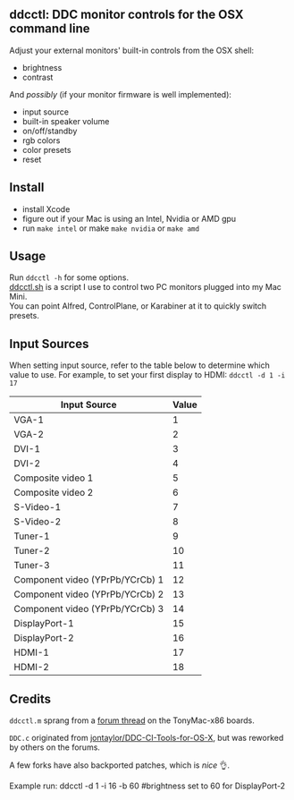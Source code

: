 ddcctl: DDC monitor controls for the OSX command line
----
Adjust your external monitors' built-in controls from the OSX shell:  
* brightness  
* contrast  

And *possibly* (if your monitor firmware is well implemented):  
* input source
* built-in speaker volume  
* on/off/standby
* rgb colors
* color presets
* reset

Install
----
* install Xcode
* figure out if your Mac is using an Intel, Nvidia or AMD gpu
* run `make intel` or make `make nvidia` or `make amd`

Usage
----
Run `ddcctl -h` for some options.  
[ddcctl.sh](/ddcctl.sh) is a script I use to control two PC monitors plugged into my Mac Mini.  
You can point Alfred, ControlPlane, or Karabiner at it to quickly switch presets.  

Input Sources
----
When setting input source, refer to the table below to determine which value to use. For example, to set your first display to HDMI: `ddcctl -d 1 -i 17`

| Input Source | Value        |
| ------------- |-------------|
| VGA-1 | 1 |
| VGA-2 | 2 |
| DVI-1 | 3 |
| DVI-2 | 4 |
| Composite video 1 | 5 |
| Composite video 2 | 6 |
| S-Video-1 | 7 |
| S-Video-2 | 8 |
| Tuner-1 | 9 |
| Tuner-2 | 10 |
| Tuner-3 | 11 |
| Component video (YPrPb/YCrCb) 1 | 12 |
| Component video (YPrPb/YCrCb) 2 | 13 |
| Component video (YPrPb/YCrCb) 3 | 14 |
| DisplayPort-1 | 15 |
| DisplayPort-2 | 16 |
| HDMI-1 | 17 |
| HDMI-2 | 18 |

Credits
----
`ddcctl.m` sprang from a [forum thread](https://www.tonymacx86.com/threads/controlling-your-monitor-with-osx-ddc-panel.90077/page-6#post-795208) on the TonyMac-x86 boards.  

`DDC.c` originated from [jontaylor/DDC-CI-Tools-for-OS-X](https://github.com/jontaylor/DDC-CI-Tools-for-OS-X), but was reworked by others on the forums.  

A few forks have also backported patches, which is *nice* :ok_hand:.

Example run:
ddcctl -d 1 -i 16 -b 60 #brightness set to 60 for DisplayPort-2
